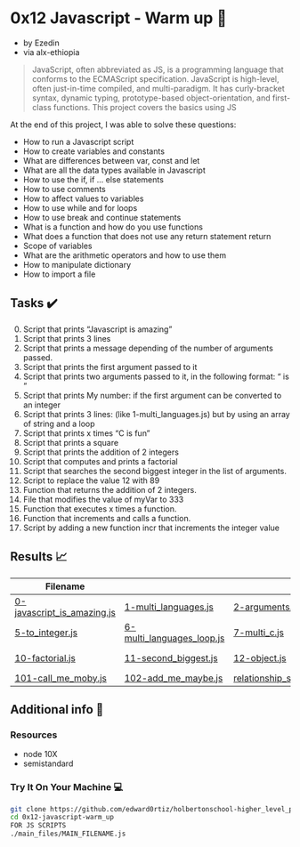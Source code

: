 # 0x12 Javascript - Warm up :roller_coaster:

- by Ezedin
- via alx-ethiopia
> JavaScript, often abbreviated as JS, is a programming language that conforms to the ECMAScript specification. JavaScript is high-level, often just-in-time compiled, and multi-paradigm. It has curly-bracket syntax, dynamic typing, prototype-based object-orientation, and first-class functions. This project covers the basics using JS

At the end of this project, I was able to solve these questions:
  
* How to run a Javascript script
* How to create variables and constants
* What are differences between var, const and let
* What are all the data types available in Javascript
* How to use the if, if ... else statements
* How to use comments
* How to affect values to variables
* How to use while and for loops
* How to use break and continue statements
* What is a function and how do you use functions
* What does a function that does not use any return statement return
* Scope of variables
* What are the arithmetic operators and how to use them
* How to manipulate dictionary
* How to import a file

## Tasks :heavy_check_mark:

0. Script that prints “Javascript is amazing”
1. Script that prints 3 lines
2. Script that prints a message depending of the number of arguments passed.
3. Script that prints the first argument passed to it
4. Script that prints two arguments passed to it, in the following format: “ is ”
5. Script that prints My number: <first argument converted in integer> if the first argument can be converted to an integer
6. Script that prints 3 lines: (like 1-multi_languages.js) but by using an array of string and a loop
7. Script that prints x times “C is fun”
8. Script that prints a square
9. Script that prints the addition of 2 integers
10. Script that computes and prints a factorial
11. Script that searches the second biggest integer in the list of arguments.
12. Script to replace the value 12 with 89
13. Function that returns the addition of 2 integers.
14. File that modifies the value of myVar to 333
15. Function that executes x times a function.
16. Function that increments and calls a function.
17. Script by adding a new function incr that increments the integer value


## Results :chart_with_upwards_trend:

| Filename |||||
| ------ |---|---|---|---|
| [0-javascript_is_amazing.js](https://github.com/edward0rtiz/holbertonschool-higher_level_programming/blob/master/0x12-javascript-warm_up/0-javascript_is_amazing.js)| [1-multi_languages.js](https://github.com/edward0rtiz/holbertonschool-higher_level_programming/blob/master/0x12-javascript-warm_up/1-multi_languages.js)|[2-arguments.js](https://github.com/edward0rtiz/holbertonschool-higher_level_programming/blob/master/0x12-javascript-warm_up/2-arguments.js)|[3-value_argument.js](https://github.com/edward0rtiz/holbertonschool-higher_level_programming/blob/master/0x12-javascript-warm_up/3-value_argument.js)|[4-concat.js](https://github.com/edward0rtiz/holbertonschool-higher_level_programming/blob/master/0x12-javascript-warm_up/4-concat.js)|
| [5-to_integer.js](https://github.com/edward0rtiz/holbertonschool-higher_level_programming/blob/master/0x12-javascript-warm_up/5-to_integer.js)| [6-multi_languages_loop.js](https://github.com/edward0rtiz/holbertonschool-higher_level_programming/blob/master/0x12-javascript-warm_up/6-multi_languages_loop.js)|[7-multi_c.js](https://github.com/edward0rtiz/holbertonschool-higher_level_programming/blob/master/0x12-javascript-warm_up/7-multi_c.js)|[8-square.js](https://github.com/edward0rtiz/holbertonschool-higher_level_programming/blob/master/0x12-javascript-warm_up/8-square.js)|[9-add.js](https://github.com/edward0rtiz/holbertonschool-higher_level_programming/blob/master/0x12-javascript-warm_up/9-add.js)|
| [10-factorial.js](https://github.com/edward0rtiz/holbertonschool-higher_level_programming/blob/master/0x12-javascript-warm_up/10-factorial.js)| [11-second_biggest.js](https://github.com/edward0rtiz/holbertonschool-higher_level_programming/blob/master/0x12-javascript-warm_up/11-second_biggest.js)|[12-object.js](https://github.com/edward0rtiz/holbertonschool-higher_level_programming/blob/master/0x12-javascript-warm_up/12-object.js)|[13-add.js](https://github.com/edward0rtiz/holbertonschool-higher_level_programming/blob/master/0x12-javascript-warm_up/13-add.js)|[100-let_me_const.js](https://github.com/edward0rtiz/holbertonschool-higher_level_programming/blob/master/0x12-javascript-warm_up/100-let_me_const.js)|
| [101-call_me_moby.js](https://github.com/edward0rtiz/holbertonschool-higher_level_programming/blob/master/0x12-javascript-warm_up/101-call_me_moby.js)| [102-add_me_maybe.js](https://github.com/edward0rtiz/holbertonschool-higher_level_programming/blob/master/0x0F-python-object_relational_mapping/relationship_city.py)|[relationship_state.py](https://github.com/edward0rtiz/holbertonschool-higher_level_programming/blob/master/0x12-javascript-warm_up/102-add_me_maybe.js)|[103-object_fct.js](https://github.com/edward0rtiz/holbertonschool-higher_level_programming/blob/master/0x12-javascript-warm_up/103-object_fct.js)|

## Additional info :construction:
### Resources

- node 10X
- semistandard

### Try It On Your Machine :computer:	
```bash
git clone https://github.com/edward0rtiz/holbertonschool-higher_level_programming.git
cd 0x12-javascript-warm_up
FOR JS SCRIPTS
./main_files/MAIN_FILENAME.js
```
